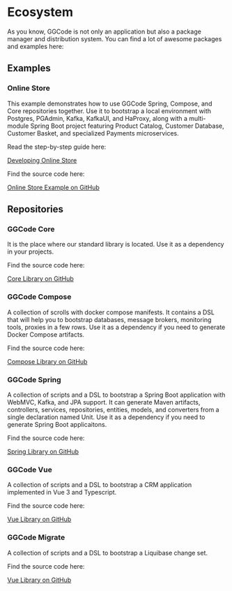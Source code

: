 # Ecosystem

As you know, GGCode is not only an application but also a package manager and distribution system. You can find a lot of awesome packages and examples here:

## Examples

### Online Store

This example demonstrates how to use GGCode Spring, Compose, and Core repositories together. Use it to bootstrap a local environment with Postgres, PGAdmin, Kafka, KafkaUI, and HaProxy, along with a multi-module Spring Boot project featuring Product Catalog, Customer Database, Customer Basket, and specialized Payments microservices.

Read the step-by-step guide here:

[Developing Online Store](../guide/store.md)

Find the source code here:

[Online Store Example on GitHub](https://github.com/ntr1x/ggcode-example-store)

## Repositories

### GGCode Core

It is the place where our standard library is located. Use it as a dependency in your projects.

Find the source code here:

[Core Library on GitHub](https://github.com/ntr1x/ggcode-repo-core)

### GGCode Compose

A collection of scrolls with docker compose manifests. It contains a DSL that will help you to bootstrap databases, message brokers, monitoring tools, proxies in a few rows. Use it as a dependency if you need to generate Docker Compose artifacts.

Find the source code here:

[Compose Library on GitHub](https://github.com/ntr1x/ggcode-repo-compose)

### GGCode Spring

A collection of scripts and a DSL to bootstrap a Spring Boot application with WebMVC, Kafka, and JPA support. It can generate Maven artifacts, controllers, services, repositories, entities, models, and converters from a single declaration named Unit. Use it as a dependency if you need to generate Spring Boot applicaitons.

Find the source code here:

[Spring Library on GitHub](https://github.com/ntr1x/ggcode-repo-spring)

### GGCode Vue

A collection of scripts and a DSL to bootstrap a CRM application implemented in Vue 3 and Typescript.

Find the source code here:

[Vue Library on GitHub](https://github.com/ntr1x/ggcode-repo-vue)

### GGCode Migrate

A collection of scripts and a DSL to bootstrap a Liquibase change set.

Find the source code here:

[Vue Library on GitHub](https://github.com/ntr1x/ggcode-repo-migrate)
